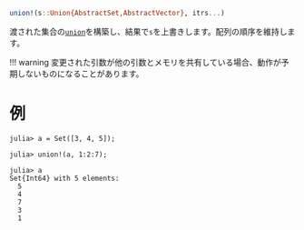 ```julia
union!(s::Union{AbstractSet,AbstractVector}, itrs...)
```

渡された集合の[`union`](@ref)を構築し、結果で`s`を上書きします。配列の順序を維持します。

!!! warning
    変更された引数が他の引数とメモリを共有している場合、動作が予期しないものになることがあります。


# 例

```jldoctest
julia> a = Set([3, 4, 5]);

julia> union!(a, 1:2:7);

julia> a
Set{Int64} with 5 elements:
  5
  4
  7
  3
  1
```
